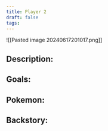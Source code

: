 ```yaml
---
title: Player 2
draft: false
tags:
---
```

![[Pasted image 20240617201017.png]]
## Description:

## Goals:

## Pokemon:

## Backstory: